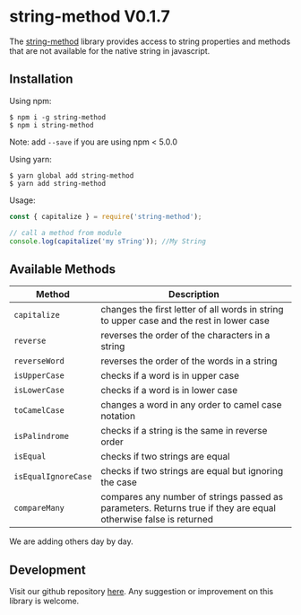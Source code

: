 # string-method V0.1.7

The [string-method](https://github.com/oreste-abizera/string-method) library provides access to string properties and methods that are not available for the native string in javascript.

## Installation

Using npm:

```shell
$ npm i -g string-method
$ npm i string-method
```

Note: add `--save` if you are using npm < 5.0.0

Using yarn:

```shell
$ yarn global add string-method
$ yarn add string-method
```

Usage:

```js
const { capitalize } = require('string-method');

// call a method from module
console.log(capitalize('my sTring')); //My String
```

## Available Methods

| Method              | Description                                                                                                     |
| ------------------- | --------------------------------------------------------------------------------------------------------------- |
| `capitalize`        | changes the first letter of all words in string to upper case and the rest in lower case                        |
| `reverse`           | reverses the order of the characters in a string                                                                |
| `reverseWord`       | reverses the order of the words in a string                                                                     |
| `isUpperCase`       | checks if a word is in upper case                                                                               |
| `isLowerCase`       | checks if a word is in lower case                                                                               |
| `toCamelCase`       | changes a word in any order to camel case notation                                                              |
| `isPalindrome`      | checks if a string is the same in reverse order                                                                 |
| `isEqual`           | checks if two strings are equal                                                                                 |
| `isEqualIgnoreCase` | checks if two strings are equal but ignoring the case                                                           |
| `compareMany`       | compares any number of strings passed as parameters. Returns true if they are equal otherwise false is returned |

We are adding others day by day.

## Development

Visit our github repository [here](https://github.com/oreste-abizera/string-method). Any suggestion or improvement on this library is welcome.

